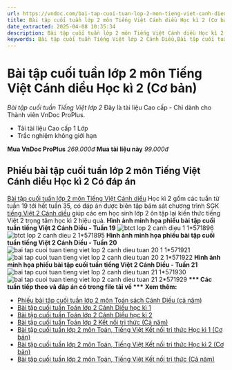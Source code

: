 ```yaml
---
url: https://vndoc.com/bai-tap-cuoi-tuan-lop-2-mon-tieng-viet-canh-dieu-hoc-ki-2-316653
title: Bài tập cuối tuần lớp 2 môn Tiếng Việt Cánh diều Học kì 2 (Cơ bản) - Bài tập cuối tuần Tiếng Việt lớp 2 - VnDoc.com
date_extracted: 2025-04-08 10:35:34
description: Bài tập cuối tuần lớp 2 môn Tiếng Việt Cánh diều Học kì 2 được biên soạn nhằm giúp các em đạt kết quả tốt trong quá trình làm bài tập Tiếng Việt lớp 2 sách Cánh Diều.
keywords: Bài tập cuối tuần Tiếng Việt lớp 2 Cánh Diều,Bài tập cuối tuần Tiếng Việt lớp 2,bài tập cuối tuần lớp 2 môn tiếng việt,Phiếu bài tập cuối tuần lớp 2 môn Tiếng Việt,Đề kiểm tra cuối tuần môn Tiếng Việt lớp 2,giải bài tập tiếng việt lớp 2,bài tập tiếng việt lớp 2,giải tiếng việt lớp 2,bài tập cuối tuần lớp 2,bài tập cuối tuần lớp 2 Cánh Diều,phiếu bài tập cuối tuần lớp 2,Bài tập cuối tuần Tiếng Việt lớp 2 Cánh Diều kì 2
---
```


# Bài tập cuối tuần lớp 2 môn Tiếng Việt Cánh diều Học kì 2 \(Cơ bản\)
_Bài tập cuối tuần Tiếng Việt lớp 2_
Đây là tài liệu Cao cấp - Chỉ dành cho Thành viên VnDoc ProPlus.
  * Tải tài liệu Cao cấp 1 Lớp
  * Trắc nghiệm không giới hạn

**Mua VnDoc ProPlus** _269.000đ_ **Mua tài liệu này** _99.000đ_
## Phiếu bài tập cuối tuần lớp 2 môn Tiếng Việt Cánh diều Học kì 2 Có đáp án
[Bài tập cuối tuần lớp 2 môn Tiếng Việt Cánh diều](<https://vndoc.com/bai-tap-cuoi-tuan-lop-2-mon-tieng-viet-cd>) Học kì 2 gồm các tuần từ tuần 19 tới hết tuần 35, có đáp án được biên tập bám sát chương trình SGK [tiếng Việt 2 Cánh diều](<https://vndoc.com/tieng-viet-lop-2-sach-canh-dieu>) giúp các em học sinh lớp 2 ôn tập lại kiến thức tiếng Việt 2 trọng tâm học kì 2 hiệu quả.
**Hình ảnh minh họa phiếu bài tập cuối tuần tiếng Việt 2 Cánh Diều - Tuần 19**
![btct lop 2 canh dieu 1 1*571896](https://i.vdoc.vn/data/image/2024/02/23/btct-lop-2-canh-dieu-1-1.jpg)![btct lop 2 canh dieu 2 1*571895](https://i.vdoc.vn/data/image/2024/02/23/btct-lop-2-canh-dieu-2-1.jpg)
**Hình ảnh minh họa phiếu bài tập cuối tuần tiếng Việt 2 Cánh Diều - Tuần 20**
![bai tap cuoi tuan tieng viet lop 2 canh dieu tuan 20 1 1*571921](https://i.vdoc.vn/data/image/2024/02/23/bai-tap-cuoi-tuan-tieng-viet-lop-2-canh-dieu-tuan-20-1-1.jpg)![bai tap cuoi tuan tieng viet lop 2 canh dieu tuan 20 2 1*571922](https://i.vdoc.vn/data/image/2024/02/23/bai-tap-cuoi-tuan-tieng-viet-lop-2-canh-dieu-tuan-20-2-1.jpg)
**Hình ảnh minh họa phiếu bài tập cuối tuần tiếng Việt 2 Cánh Diều - Tuần 21**
![bai tap cuoi tuan tieng viet lop 2 canh dieu tuan 21 1*571930](https://i.vdoc.vn/data/image/2024/02/23/bai-tap-cuoi-tuan-tieng-viet-lop-2-canh-dieu-tuan-21-1.jpg)![bai tap cuoi tuan tieng viet lop 2 canh dieu tuan 21 2*571929](https://i.vdoc.vn/data/image/2024/02/23/bai-tap-cuoi-tuan-tieng-viet-lop-2-canh-dieu-tuan-21-2.jpg)
**\*\*\* Các tuần tiếp theo và đáp án có trong file tải về \*\*\***
 **Xem thêm:**
  * [Phiếu bài tập cuối tuần lớp 2 môn Toán sách Cánh Diều \(cả năm\)](<https://vndoc.com/phieu-bai-tap-cuoi-tuan-lop-2-mon-toan-sach-canh-dieu-242976>)
  * [Bài tập cuối tuần Toán lớp 2 Cánh Diều học kì 1](<https://vndoc.com/bai-tap-cuoi-tuan-toan-lop-2-canh-dieu-hoc-ki-1-328086>)
  * [Bài tập cuối tuần Toán lớp 2 Cánh Diều học kì 2](<https://vndoc.com/bai-tap-cuoi-tuan-toan-lop-2-canh-dieu-hoc-ki-2-328089>)
  * [Bài tập cuối tuần Toán lớp 2 Kết nối tri thức \(Cả năm\)](<https://vndoc.com/phieu-bai-tap-cuoi-tuan-mon-toan-lop-2-ca-nam-188940>)
  * [Bài tập cuối tuần lớp 2 môn Toán, Tiếng Việt Kết nối tri thức Học kì 1 \(Cơ bản\)](<https://vndoc.com/phieu-bai-tap-cuoi-tuan-lop-2-hoc-ki-1-195123>)
  * [Bài tập cuối tuần lớp 2 môn Toán, Tiếng Việt Kết nối tri thức Học kì 2 \(Cơ bản\)](<https://vndoc.com/bai-tap-cuoi-tuan-lop-2-ket-noi-tri-thuc-hoc-ki-2-327066>)
  * [Bài tập cuối tuần lớp 2 môn Toán, Tiếng Việt Kết nối tri thức \(Cả năm\)](<https://vndoc.com/bai-tap-cuoi-tuan-lop-2-ket-noi-tri-thuc-ca-nam-327097>)

